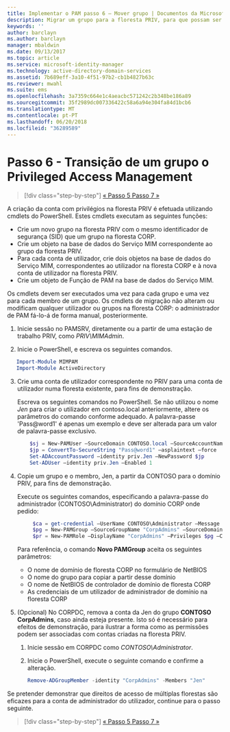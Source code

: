 ```yaml
---
title: Implementar o PAM passo 6 – Mover grupo | Documentos da Microsoft
description: Migrar um grupo para a floresta PRIV, para que possam ser geridos com Privilege Access Management.
keywords: ''
author: barclayn
ms.author: barclayn
manager: mbaldwin
ms.date: 09/13/2017
ms.topic: article
ms.service: microsoft-identity-manager
ms.technology: active-directory-domain-services
ms.assetid: 7b689eff-3a10-4f51-97b2-cb1b4827b63c
ms.reviewer: mwahl
ms.suite: ems
ms.openlocfilehash: 3a7359c664e1c4aeacbc571242c2b348be186a89
ms.sourcegitcommit: 35f2989dc007336422c58a6a94e304fa84d1bcb6
ms.translationtype: MT
ms.contentlocale: pt-PT
ms.lasthandoff: 06/20/2018
ms.locfileid: "36289589"
---
```

# <a name="step-6--transition-a-group-to-privileged-access-management"></a>Passo 6 - Transição de um grupo o Privileged Access Management

> [!div class="step-by-step"]
> [« Passo 5 ](step-5-establish-trust-between-priv-corp-forests.md)
> [Passo 7 »](step-7-elevate-user-access.md)

A criação da conta com privilégios na floresta PRIV é efetuada utilizando cmdlets do PowerShell. Estes cmdlets executam as seguintes funções:

- Crie um novo grupo na floresta PRIV com o mesmo identificador de segurança (SID) que um grupo na floresta CORP.  
- Crie um objeto na base de dados do Serviço MIM correspondente ao grupo da floresta PRIV.  
- Para cada conta de utilizador, crie dois objetos na base de dados do Serviço MIM, correspondentes ao utilizador na floresta CORP e à nova conta de utilizador na floresta PRIV.  
- Crie um objeto de Função de PAM na base de dados do Serviço MIM.  

Os cmdlets devem ser executados uma vez para cada grupo e uma vez para cada membro de um grupo. Os cmdlets de migração não alteram ou modificam qualquer utilizador ou grupos na floresta CORP: o administrador de PAM fá-lo-á de forma manual, posteriormente.

1. Inicie sessão no PAMSRV, diretamente ou a partir de uma estação de trabalho PRIV, como *PRIV\MIMAdmin*.

2.  Inicie o PowerShell, e escreva os seguintes comandos.

```PowerShell
   Import-Module MIMPAM
   Import-Module ActiveDirectory
```

3. Crie uma conta de utilizador correspondente no PRIV para uma conta de utilizador numa floresta existente, para fins de demonstração.

   Escreva os seguintes comandos no PowerShell.  Se não utilizou o nome *Jen* para criar o utilizador em contoso.local anteriormente, altere os parâmetros do comando conforme adequado. A palavra-passe 'Pass@word1' é apenas um exemplo e deve ser alterada para um valor de palavra-passe exclusivo.

   ```PowerShell
       $sj = New-PAMUser –SourceDomain CONTOSO.local –SourceAccountName Jen
       $jp = ConvertTo-SecureString "Pass@word1" –asplaintext –force
       Set-ADAccountPassword –identity priv.Jen –NewPassword $jp
       Set-ADUser –identity priv.Jen –Enabled 1
   ```

4. Copie um grupo e o membro, Jen, a partir da CONTOSO para o domínio PRIV, para fins de demonstração.

    Execute os seguintes comandos, especificando a palavra-passe do administrador (CONTOSO\Administrator) do domínio CORP onde pedido:

   ```PowerShell
        $ca = get-credential –UserName CONTOSO\Administrator –Message "CORP forest domain admin credentials"
        $pg = New-PAMGroup –SourceGroupName "CorpAdmins" –SourceDomain CONTOSO.local                 –SourceDC CORPDC.contoso.local –Credentials $ca
        $pr = New-PAMRole –DisplayName "CorpAdmins" –Privileges $pg –Candidates $sj
   ```

    Para referência, o comando **Novo PAMGroup** aceita os seguintes parâmetros:

     -   O nome de domínio de floresta CORP no formulário de NetBIOS  
     -   O nome do grupo para copiar a partir desse domínio  
     -   O nome de NetBIOS de controlador de domínio de floresta CORP  
     -   As credenciais de um utilizador de administrador de domínio na floresta CORP  

5. (Opcional) No CORPDC, remova a conta da Jen do grupo **CONTOSO CorpAdmins**, caso ainda esteja presente.  Isto só é necessário para efeitos de demonstração, para ilustrar a forma como as permissões podem ser associadas com contas criadas na floresta PRIV.

   1.  Inicie sessão em CORPDC como *CONTOSO\Administrator*.

   2.  Inicie o PowerShell, execute o seguinte comando e confirme a alteração.

       ```PowerShell
       Remove-ADGroupMember -identity "CorpAdmins" -Members "Jen"
       ```


Se pretender demonstrar que direitos de acesso de múltiplas florestas são eficazes para a conta de administrador do utilizador, continue para o passo seguinte.

> [!div class="step-by-step"]
> [« Passo 5 ](step-5-establish-trust-between-priv-corp-forests.md)
> [Passo 7 »](step-7-elevate-user-access.md)
